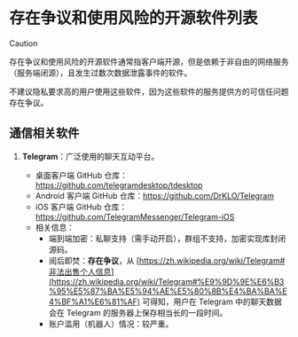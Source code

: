 # 存在争议和使用风险的开源软件列表

> [!CAUTION]
>
> 存在争议和使用风险的开源软件通常指客户端开源，但是依赖于非自由的网络服务（服务端闭源），且发生过数次数据泄露事件的软件。
>
> 不建议隐私要求高的用户使用这些软件，因为这些软件的服务提供方的可信任问题存在争议。

## 通信相关软件

1. **Telegram**：广泛使用的聊天互动平台。

   - 桌面客户端 GitHub 仓库：https://github.com/telegramdesktop/tdesktop
   - Android 客户端 GitHub 仓库：https://github.com/DrKLO/Telegram
   - iOS 客户端 GitHub 仓库：https://github.com/TelegramMessenger/Telegram-iOS
   - 相关信息：
     - 端到端加密：私聊支持（需手动开启），群组不支持，加密实现库封闭源码。
     - 阅后即焚：**存在争议**，从 [https://zh.wikipedia.org/wiki/Telegram#非法出售个人信息](https://zh.wikipedia.org/wiki/Telegram#%E9%9D%9E%E6%B3%95%E5%87%BA%E5%94%AE%E5%80%8B%E4%BA%BA%E4%BF%A1%E6%81%AF) 可得知，用户在 Telegram 中的聊天数据会在 Telegram 的服务器上保存相当长的一段时间。
     - 账户滥用（机器人）情况：较严重。

